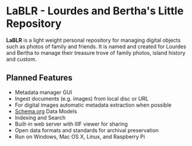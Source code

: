 
# LaBLR - Lourdes and Bertha's Little Repository

**LaBLR** is a light weight personal repository
for managing digital objects such as photos of
family and friends. It is named and created for 
Lourdes and Bertha to manage their treasure trove of
family photos, island history and custom.


## Planned Features

+ Metadata manager GUI
+ Ingest documents (e.g. images) from local disc or URL
+ For digital images automatic metadata extraction when possible
+ [Schema.org](https://schema.org/docs/schemas.html) Data Models
+ Indexing and Search
+ Built-in web server with IIIF viewer for sharing
+ Open data formats and standards for archival preservation
+ Run on Windows, Mac OS X, Linux, and Raspberry Pi


